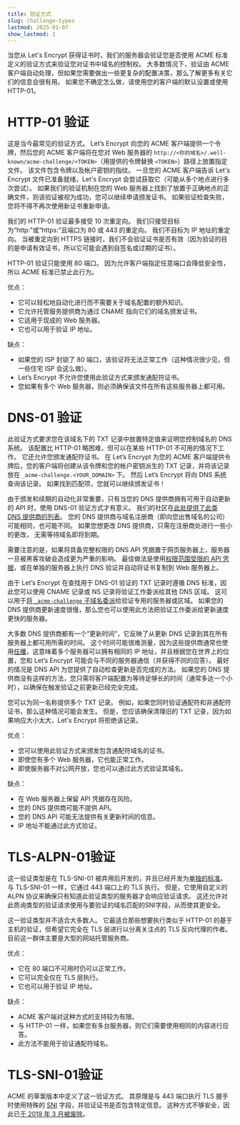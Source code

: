 ```yaml
---
title: 验证方式
slug: challenge-types
lastmod: 2025-01-07
show_lastmod: 1
---
```



当您从 Let's Encrypt 获得证书时，我们的服务器会验证您是否使用 ACME 标准定义的验证方式来验证您对证书中域名的控制权。 大多数情况下，验证由 ACME 客户端自动处理，但如果您需要做出一些更复杂的配置决策，那么了解更多有关它们的信息会很有用。 如果您不确定怎么做，请使用您的客户端的默认设置或使用 HTTP-01。

# HTTP-01 验证

这是当今最常见的验证方式。 Let’s Encrypt 向您的 ACME 客户端提供一个令牌，然后您的 ACME 客户端将在您对 Web 服务器的 `http://<你的域名>/.well-known/acme-challenge/<TOKEN>`（用提供的令牌替换 `<TOKEN>`）路径上放置指定文件。 该文件包含令牌以及帐户密钥的指纹。 一旦您的 ACME 客户端告诉 Let's Encrypt 文件已准备就绪，Let's Encrypt 会尝试获取它（可能从多个地点进行多次尝试）。 如果我们的验证机制在您的 Web 服务器上找到了放置于正确地点的正确文件，则该验证被视为成功，您可以继续申请颁发证书。 如果验证检查失败，您将不得不再次使用新证书重新申请。

我们的 HTTP-01 验证最多接受 10 次重定向。 我们只接受目标为“http:”或“https:”且端口为 80 或 443 的重定向。 我们不目标为 IP 地址的重定向。 当被重定向到 HTTPS 链接时，我们不会验证证书是否有效（因为验证的目的是申请有效证书，所以它可能会遇到自签名或过期的证书）。

HTTP-01 验证只能使用 80 端口。 因为允许客户端指定任意端口会降低安全性，所以 ACME 标准已禁止此行为。

优点：

- 它可以轻松地自动化进行而不需要关于域名配置的额外知识。
- 它允许托管服务提供商为通过 CNAME 指向它们的域名颁发证书。
- 它适用于现成的 Web 服务器。
- 它也可以用于验证 IP 地址。

缺点：

- 如果您的 ISP 封锁了 80 端口，该验证将无法正常工作（这种情况很少见，但一些住宅 ISP 会这么做）。
- Let’s Encrypt 不允许您使用此验证方式来颁发通配符证书。
- 您如果有多个 Web 服务器，则必须确保该文件在所有这些服务器上都可用。

# DNS-01 验证

此验证方式要求您在该域名下的 TXT 记录中放置特定值来证明您控制域名的 DNS 系统。 该配置比 HTTP-01 略困难，但可以在某些 HTTP-01 不可用的情况下工作。 它还允许您颁发通配符证书。 在 Let’s Encrypt 为您的 ACME 客户端提供令牌后，您的客户端将创建从该令牌和您的帐户密钥派生的 TXT 记录，并将该记录放在 `_acme-challenge.<YOUR_DOMAIN>` 下。 然后 Let’s Encrypt 将向 DNS 系统查询该记录。 如果找到匹配项，您就可以继续颁发证书！

由于颁发和续期的自动化非常重要，只有当您的 DNS 提供商拥有可用于自动更新的 API 时，使用 DNS-01 验证方式才有意义。 我们的社区在[此处提供了此类 DNS 提供商的列表][dns-api-providers]。 您的 DNS 提供商与域名注册商（即向您出售域名的公司）可能相同，也可能不同。 如果您想更改 DNS 提供商，只需在注册商处进行一些小的更改， 无需等待域名即将到期。

需要注意的是，如果将具备完整权限的 DNS API 凭据置于网页服务器上，服务器一旦被黑客攻破会造成更为严重的影响。 最佳做法是使用[权限范围受限的 API 凭据][securing-dns-credentials]，或在单独的服务器上执行 DNS 验证并自动将证书复制到 Web 服务器上。

由于 Let’s Encrypt 在查找用于 DNS-01 验证的 TXT 记录时遵循 DNS 标准，因此您可以使用 CNAME 记录或 NS 记录将验证工作委派给其他 DNS 区域。 这可以用于[将 `_acme-challenge` 子域名委派][securing-dns-credentials]给验证专用的服务器或区域。 如果您的 DNS 提供商更新速度很慢，那么您也可以使用此方法把验证工作委派给更新速度更快的服务器。

大多数 DNS 提供商都有一个“更新时间”，它反映了从更新 DNS 记录到其在所有服务器上都可用所需的时间。 这个时间可能很难测量，因为这些提供商通常也使用[任播][]，这意味着多个服务器可以拥有相同的 IP 地址，并且根据您在世界上的位置，您和 Let’s Encrypt 可能会与不同的服务器通信（并获得不同的应答）。 最好的情况是 DNS API 为您提供了自动检查更新是否完成的方法。 如果您的 DNS 提供商没有这样的方法，您只需将客户端配置为等待足够长的时间（通常多达一个小时），以确保在触发验证之前更新已经完全完成。

您可以为同一名称提供多个 TXT 记录。 例如，如果您同时验证通配符和非通配符证书，那么这种情况可能会发生。 但是，您应该确保清理旧的 TXT 记录，因为如果响应大小太大，Let's Encrypt 将拒绝该记录。

优点：

- 您可以使用此验证方式来颁发包含通配符域名的证书。
- 即使您有多个 Web 服务器，它也能正常工作。
- 即使服务器不对公网开放，您也可以通过此方式验证其域名。

缺点：

- 在 Web 服务器上保留 API 凭据存在风险。
- 您的 DNS 提供商可能不提供 API。
- 您的 DNS API 可能无法提供有关更新时间的信息。
- IP 地址不能通过此方式验证。

# TLS-ALPN-01验证

这一验证类型是在 TLS-SNI-01 被弃用后开发的，并且已经开发为[单独的标准][tls-alpn]。 与 TLS-SNI-01 一样，它通过 443 端口上的 TLS 执行。 但是，它使用自定义的 ALPN 协议来确保只有知道此验证类型的服务器才会响应验证请求。 这还允许对此质询类型的验证请求使用与要验证的域名匹配的SNI字段，从而使其更安全。

这一验证类型并不适合大多数人。 它最适合那些想要执行类似于 HTTP-01 的基于主机的验证，但希望它完全在 TLS 层进行以分离关注点的 TLS 反向代理的作者。 目前这一群体主要是大型的网站托管服务商。

优点：

- 它在 80 端口不可用时仍可以正常工作。
- 它可以完全仅在 TLS 层执行。
- 它也可以用于验证 IP 地址。

缺点：

- ACME 客户端对这种方式的支持较为有限。
- 与 HTTP-01 一样，如果您有多台服务器，则它们需要使用相同的内容进行应答。
- 此方法不能用于验证通配符域名。

# TLS-SNI-01验证

ACME 的草案版本中定义了这一验证方式。 其原理是与 443 端口执行 TLS 握手时使用特殊的 [SNI][] 字段，并验证证书是否包含特定信息。 这种方式不够安全，因此已[于 2019 年 3 月被废除][tls-sni-disablement]。

[dns-api-providers]: https://community.letsencrypt.org/t/dns-providers-who-easily-integrate-with-lets-encrypt-dns-validation/86438
[securing-dns-credentials]: https://www.eff.org/deeplinks/2018/02/technical-deep-dive-securing-automation-acme-dns-challenge-validation
[securing-dns-credentials]: https://www.eff.org/deeplinks/2018/02/technical-deep-dive-securing-automation-acme-dns-challenge-validation
[任播]: https://en.wikipedia.org/wiki/Anycast
[SNI]: https://en.wikipedia.org/wiki/Server_Name_Indication
[tls-sni-disablement]: https://community.letsencrypt.org/t/march-13-2019-end-of-life-for-all-tls-sni-01-validation-support/74209
[tls-alpn]: https://tools.ietf.org/html/rfc8737
